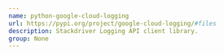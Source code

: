 ```yaml
---
name: python-google-cloud-logging
url: https://pypi.org/project/google-cloud-logging/#files
description: Stackdriver Logging API client library.
group: None
---
```

